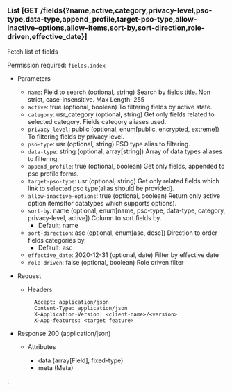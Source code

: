 ### List [GET /fields{?name,active,category,privacy-level,pso-type,data-type,append_profile,target-pso-type,allow-inactive-options,allow-items,sort-by,sort-direction,role-driven,effective_date}]

Fetch list of fields

Permission required: `fields.index`

+ Parameters
    + `name`: Field to search (optional, string) 
        Search by fields title. Non strict, case-insensitive. Max Length: 255
    + `active`: true (optional, boolean)
        To filtering fields by active state. 
    + `category`: usr_category (optional, string) 
        Get only fields related to selected category. Fields category aliases used.
    + `privacy-level`: public (optional, enum[public, encrypted, extreme]) 
        To filtering fields by privacy level. 
    + `pso-type`: usr (optional, string) 
        PSO type alias to filtering.
    + `data-type`: string (optional, array[string])
        Array of data types aliases to filtering.
    + `append_profile`: true (optional, boolean)
        Get only fields, appended to pso profile forms. 
    + `target-pso-type`: usr (optional, string)
        Get only related fields which link to selected pso type(alias should be provided).  
    + `allow-inactive-options`: true (optional, boolean)
        Return only active option items(for datatypes which supports options).
    + `sort-by`: name (optional, enum[name, pso-type, data-type, category, privacy-level, active])
        Column to sort fields by.
        + Default: name
    + `sort-direction`: asc (optional, enum[asc, desc]) 
        Direction to order fields categories by.
        + Default: asc
    + `effective_date`: 2020-12-31 (optional, date)
        Filter by effective date
    + `role-driven`: false (optional, boolean)
        Role driven filter

+ Request
    + Headers

            Accept: application/json
            Content-Type: application/json
            X-Application-Version: <client-name>/<version>
            X-App-features: <target feature>

+ Response 200 (application/json)

    + Attributes

        + data (array[Field], fixed-type)
        + meta (Meta)

:[](../error_responses.md)
